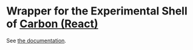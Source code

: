# Wrapper for the Experimental Shell of [Carbon (React)](http://react.carbondesignsystem.com/?path=/story/ui-shell--header)

See [the documentation](https://uber5.github.io/carbon-shell/).
